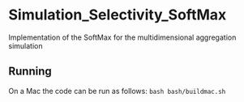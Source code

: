 # Simulation_Selectivity_SoftMax
 Implementation of the SoftMax for the multidimensional aggregation simulation 


## Running

On a Mac the code can be run as follows:
```bash bash/buildmac.sh ```


